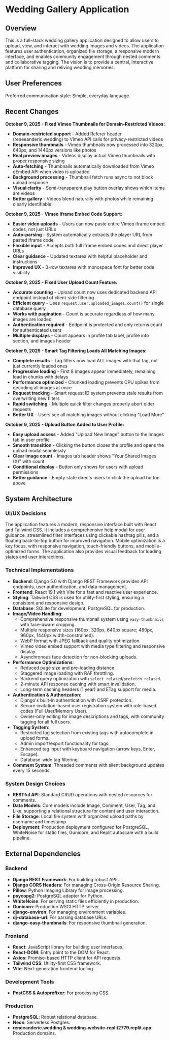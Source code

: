 # Wedding Gallery Application

## Overview

This is a full-stack wedding gallery application designed to allow users to upload, view, and interact with wedding images and videos. The application features user authentication, organized file storage, a responsive modern interface, and enables community engagement through nested comments and collaborative tagging. The vision is to provide a central, interactive platform for sharing and reliving wedding memories.

## User Preferences

Preferred communication style: Simple, everyday language.

## Recent Changes

**October 9, 2025 - Fixed Vimeo Thumbnails for Domain-Restricted Videos:**
- **Domain-restricted support** - Added Referer header (reneeanderic.wedding) to Vimeo API calls for privacy-restricted videos
- **Responsive thumbnails** - Vimeo thumbnails now processed into 320px, 640px, and 1440px versions like photos
- **Real preview images** - Videos display actual Vimeo thumbnails with proper responsive sizing
- **Auto-fetching** - Thumbnails automatically downloaded from Vimeo oEmbed API when video is uploaded
- **Background processing** - Thumbnail fetch runs async to not block upload response
- **Visual clarity** - Semi-transparent play button overlay shows which items are videos
- **Better gallery** - Videos blend naturally with photos while remaining clearly identifiable

**October 9, 2025 - Vimeo Iframe Embed Code Support:**
- **Easier video uploads** - Users can now paste entire Vimeo iframe embed codes, not just URLs
- **Auto-parsing** - System automatically extracts the player URL from pasted iframe code
- **Flexible input** - Accepts both full iframe embed codes and direct player URLs
- **Clear guidance** - Updated textarea with helpful placeholder and instructions
- **Improved UX** - 3-row textarea with monospace font for better code visibility

**October 9, 2025 - Fixed User Upload Count Feature:**
- **Accurate counting** - Upload count now uses dedicated backend API endpoint instead of client-side filtering
- **Efficient query** - Uses `request.user.uploaded_images.count()` for single database query
- **Works with pagination** - Count is accurate regardless of how many images are loaded
- **Authentication required** - Endpoint is protected and only returns count for authenticated users
- **Multiple displays** - Count appears in profile tab label, profile info section, and images header

**October 9, 2025 - Smart Tag Filtering Loads All Matching Images:**
- **Complete results** - Tag filters now load ALL images with that tag, not just currently loaded ones
- **Progressive loading** - First 8 images appear immediately, remaining load in chunks with delays
- **Performance optimized** - Chunked loading prevents CPU spikes from decoding all images at once
- **Request tracking** - Smart request ID system prevents stale results from overwriting new filters
- **Rapid switching** - Multiple quick filter changes properly abort older requests
- **Better UX** - Users see all matching images without clicking "Load More"

**October 9, 2025 - Upload Button Added to User Profile:**
- **Easy upload access** - Added "Upload New Image" button to the Images tab in user profile
- **Smooth transition** - Clicking the button closes the profile and opens the upload modal seamlessly
- **Clear image count** - Images tab header shows "Your Shared Images (X)" with count
- **Conditional display** - Button only shows for users with upload permissions
- **Better guidance** - Empty state directs users to click the upload button above

## System Architecture

### UI/UX Decisions
The application features a modern, responsive interface built with React and Tailwind CSS. It includes a comprehensive help modal for user guidance, streamlined filter interfaces using clickable hashtag pills, and a floating back-to-top button for improved navigation. Mobile optimization is a key focus, with responsive navigation, touch-friendly buttons, and mobile-optimized forms. The application also provides visual feedback for loading states and user interactions.

### Technical Implementations
- **Backend**: Django 5.0 with Django REST Framework provides API endpoints, user authentication, and data management.
- **Frontend**: React 19.1 with Vite for a fast and reactive user experience.
- **Styling**: Tailwind CSS is used for utility-first styling, ensuring a consistent and responsive design.
- **Database**: SQLite for development, PostgreSQL for production.
- **Image/Video Handling**:
    - Comprehensive responsive thumbnail system using `easy-thumbnails` with face-aware cropping.
    - Multiple responsive sizes (160px, 320px, 640px square; 480px, 960px, 1440px width-constrained).
    - WebP format with JPEG fallback and quality optimization.
    - Vimeo video embed support with media type filtering and responsive display.
    - Asynchronous face detection for non-blocking uploads.
- **Performance Optimizations**:
    - Reduced page size and pre-loading distance.
    - Staggered image loading with RAF throttling.
    - Backend query optimization with `select_related`/`prefetch_related`.
    - 2-minute API response caching with smart invalidation.
    - Long-term caching headers (1 year) and ETag support for media.
- **Authentication & Authorization**:
    - Django's built-in authentication with CSRF protection.
    - Secure invitation-based user registration system with role-based codes (Full User/Memory User).
    - Owner-only editing for image descriptions and tags, with community tagging for all full users.
- **Tagging System**:
    - Restricted tag selection from existing tags with autocomplete in upload forms.
    - Admin import/export functionality for tags.
    - Enhanced tag input with keyboard navigation (arrow keys, Enter, Escape).
    - Database-wide tag filtering.
- **Comment System**: Threaded comments with silent background updates every 15 seconds.

### System Design Choices
- **RESTful API**: Standard CRUD operations with nested resources for comments.
- **Data Models**: Core models include Image, Comment, User, Tag, and Like, supporting a relational structure for content and user interaction.
- **File Storage**: Local file system with organized upload paths by username and timestamp.
- **Deployment**: Production deployment configured for PostgreSQL, WhiteNoise for static files, Gunicorn, and Replit autoscale with a build pipeline.

## External Dependencies

### Backend
- **Django REST Framework**: For building robust APIs.
- **Django CORS Headers**: For managing Cross-Origin Resource Sharing.
- **Pillow**: Python Imaging Library for image processing.
- **psycopg2**: PostgreSQL adapter for Python.
- **WhiteNoise**: For serving static files efficiently in production.
- **Gunicorn**: Production WSGI HTTP server.
- **django-environ**: For managing environment variables.
- **dj-database-url**: For parsing database URLs.
- **django-easy-thumbnails**: For responsive thumbnail generation.

### Frontend
- **React**: JavaScript library for building user interfaces.
- **React-DOM**: Entry point to the DOM for React.
- **Axios**: Promise-based HTTP client for API requests.
- **Tailwind CSS**: Utility-first CSS framework.
- **Vite**: Next-generation frontend tooling.

### Development Tools
- **PostCSS & Autoprefixer**: For processing CSS.

### Production
- **PostgreSQL**: Robust relational database.
- **Neon**: Serverless Postgres.
- **reneeanderic.wedding & wedding-website-replit2779.replit.app**: Production domains.